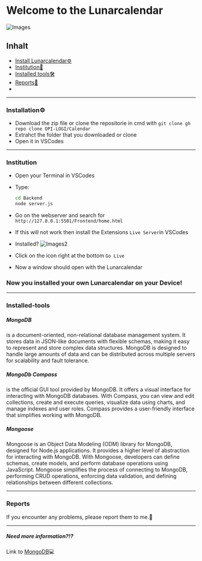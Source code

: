 # Welcome to the Lunarcalendar

![Images](https://github.com/OPI-LOGI/Lunarcalendar/issues/1#issue-1779154441)

## Inhalt

* [Install Lunarcalendar⚙️](#-Installation)
* [Institution📐](#-Institution)
* [Installed tools🛠️](#-Installed-tools)
* [Reports📝](#-Reports)
* 
---

### Installation⚙️

* Download the zip file or clone the repositorie in cmd with `git clone gh repo clone OPI-LOGI/Calendar`
* Extrahct the folder that you downloaded or clone
* Open it in VSCodes

---

### Institution

* Open your Terminal in VSCodes
* Type:
  ```bash
  cd Backend
  node server.js
  ```
* Go on the webserver and search for `http://127.0.0.1:5501/Frontend/home.html`
* If this will not work then install the Extensions `Live Server`in VSCodes
* Installed?
![Images2](https://github.com/OPI-LOGI/Lunarcalendar/issues/2#issue-1779177635)

* Click on the icon right at the bottom `Go Live`
* Now a window should open with the Lunarcalendar
 
### Now you installed your own Lunarcalendar on your Device!

---

### Installed-tools

##### MongoDB
is a document-oriented, non-relational database management system. It stores data in JSON-like documents with flexible schemas, making it easy to represent and store complex data structures. MongoDB is designed to handle large amounts of data and can be distributed across multiple servers for scalability and fault tolerance.

##### MongoDb Compass
is the official GUI tool provided by MongoDB. It offers a visual interface for interacting with MongoDB databases. With Compass, you can view and edit collections, create and execute queries, visualize data using charts, and manage indexes and user roles. Compass provides a user-friendly interface that simplifies working with MongoDB.

##### Mongoose
Mongoose is an Object Data Modeling (ODM) library for MongoDB, designed for Node.js applications. It provides a higher level of abstraction for interacting with MongoDB. With Mongoose, developers can define schemas, create models, and perform database operations using JavaScript. Mongoose simplifies the process of connecting to MongoDB, performing CRUD operations, enforcing data validation, and defining relationships between different collections.

---

### Reports

If you encounter any problems, please report them to me.👀

---

##### Need more information?⁉️
Link to [MongoDB](https://www.mongodb.com/try/download/community)💻
